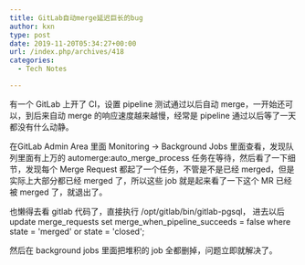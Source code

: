 ```yaml
---
title: GitLab自动merge延迟巨长的bug
author: kxn
type: post
date: 2019-11-20T05:34:27+00:00
url: /index.php/archives/418
categories:
  - Tech Notes

---
```

有一个 GitLab 上开了 CI，设置 pipeline 测试通过以后自动 merge，一开始还可以，到后来自动 merge 的响应速度越来越慢，经常是 pipeline 通过以后等了一天都没有什么动静。

在GitLab Admin Area 里面 Monitoring -> Background Jobs 里面查看，发现队列里面有上万的 automerge:auto\_merge\_process 任务在等待，然后看了一下细节，发现每个 Merge Request 都起了一个任务，不管是不是已经 merged，但是实际上大部分都已经 merged 了，所以这些 job 就是起来看了一下这个 MR 已经被 merged 了，就退出了。

也懒得去看 gitlab 代码了，直接执行 /opt/gitlab/bin/gitlab-pgsql， 进去以后 update merge\_requests set merge\_when\_pipeline\_succeeds = false where state = 'merged' or state = 'closed';

然后在 background jobs 里面把堆积的 job 全都删掉，问题立即就解决了。